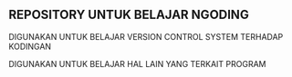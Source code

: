 ## REPOSITORY UNTUK BELAJAR NGODING

DIGUNAKAN UNTUK BELAJAR VERSION CONTROL SYSTEM TERHADAP KODINGAN

DIGUNAKAN UNTUK BELAJAR HAL LAIN YANG TERKAIT PROGRAM
